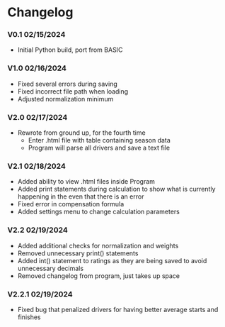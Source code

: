 # Changelog

### V0.1 02/15/2024

- Initial Python build, port from BASIC

### V1.0 02/16/2024

- Fixed several errors during saving
- Fixed incorrect file path when loading
- Adjusted normalization minimum

### V2.0 02/17/2024

- Rewrote from ground up, for the fourth time
	- Enter .html file with table containing season data
	- Program will parse all drivers and save a text file

### V2.1 02/18/2024

- Added ability to view .html files inside Program
- Added print statements during calculation to show what is currently happening in the even that there is an error
- Fixed error in compensation formula
- Added settings menu to change calculation parameters

### V2.2 02/19/2024

- Added additional checks for normalization and weights
- Removed unnecessary print() statements
- Added int() statement to ratings as they are being saved to avoid unnecessary decimals
- Removed changelog from program, just takes up space

### V2.2.1 02/19/2024

- Fixed bug that penalized drivers for having better average starts and finishes